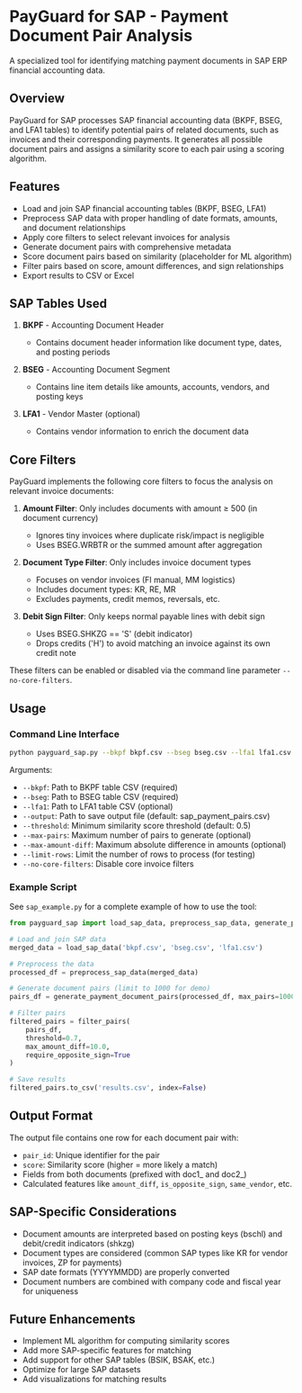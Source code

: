 # PayGuard for SAP - Payment Document Pair Analysis

A specialized tool for identifying matching payment documents in SAP ERP financial accounting data.

## Overview

PayGuard for SAP processes SAP financial accounting data (BKPF, BSEG, and LFA1 tables) to identify potential pairs of related documents, such as invoices and their corresponding payments. It generates all possible document pairs and assigns a similarity score to each pair using a scoring algorithm.

## Features

- Load and join SAP financial accounting tables (BKPF, BSEG, LFA1)
- Preprocess SAP data with proper handling of date formats, amounts, and document relationships
- Apply core filters to select relevant invoices for analysis
- Generate document pairs with comprehensive metadata
- Score document pairs based on similarity (placeholder for ML algorithm)
- Filter pairs based on score, amount differences, and sign relationships
- Export results to CSV or Excel

## SAP Tables Used

1. **BKPF** - Accounting Document Header
   - Contains document header information like document type, dates, and posting periods

2. **BSEG** - Accounting Document Segment
   - Contains line item details like amounts, accounts, vendors, and posting keys

3. **LFA1** - Vendor Master (optional)
   - Contains vendor information to enrich the document data

## Core Filters

PayGuard implements the following core filters to focus the analysis on relevant invoice documents:

1. **Amount Filter**: Only includes documents with amount ≥ 500 (in document currency)
   - Ignores tiny invoices where duplicate risk/impact is negligible
   - Uses BSEG.WRBTR or the summed amount after aggregation

2. **Document Type Filter**: Only includes invoice document types
   - Focuses on vendor invoices (FI manual, MM logistics) 
   - Includes document types: KR, RE, MR
   - Excludes payments, credit memos, reversals, etc.

3. **Debit Sign Filter**: Only keeps normal payable lines with debit sign
   - Uses BSEG.SHKZG == 'S' (debit indicator)
   - Drops credits ('H') to avoid matching an invoice against its own credit note

These filters can be enabled or disabled via the command line parameter `--no-core-filters`.

## Usage

### Command Line Interface

```bash
python payguard_sap.py --bkpf bkpf.csv --bseg bseg.csv --lfa1 lfa1.csv --output results.csv --threshold 0.5
```

Arguments:
- `--bkpf`: Path to BKPF table CSV (required)
- `--bseg`: Path to BSEG table CSV (required)
- `--lfa1`: Path to LFA1 table CSV (optional)
- `--output`: Path to save output file (default: sap_payment_pairs.csv)
- `--threshold`: Minimum similarity score threshold (default: 0.5)
- `--max-pairs`: Maximum number of pairs to generate (optional)
- `--max-amount-diff`: Maximum absolute difference in amounts (optional)
- `--limit-rows`: Limit the number of rows to process (for testing)
- `--no-core-filters`: Disable core invoice filters

### Example Script

See `sap_example.py` for a complete example of how to use the tool:

```python
from payguard_sap import load_sap_data, preprocess_sap_data, generate_payment_document_pairs, filter_pairs

# Load and join SAP data
merged_data = load_sap_data('bkpf.csv', 'bseg.csv', 'lfa1.csv')

# Preprocess the data
processed_df = preprocess_sap_data(merged_data)

# Generate document pairs (limit to 1000 for demo)
pairs_df = generate_payment_document_pairs(processed_df, max_pairs=1000)

# Filter pairs
filtered_pairs = filter_pairs(
    pairs_df, 
    threshold=0.7,
    max_amount_diff=10.0,
    require_opposite_sign=True
)

# Save results
filtered_pairs.to_csv('results.csv', index=False)
```

## Output Format

The output file contains one row for each document pair with:
- `pair_id`: Unique identifier for the pair
- `score`: Similarity score (higher = more likely a match)
- Fields from both documents (prefixed with doc1_ and doc2_)
- Calculated features like `amount_diff`, `is_opposite_sign`, `same_vendor`, etc.

## SAP-Specific Considerations

- Document amounts are interpreted based on posting keys (bschl) and debit/credit indicators (shkzg)
- Document types are considered (common SAP types like KR for vendor invoices, ZP for payments)
- SAP date formats (YYYYMMDD) are properly converted
- Document numbers are combined with company code and fiscal year for uniqueness

## Future Enhancements

- Implement ML algorithm for computing similarity scores
- Add more SAP-specific features for matching
- Add support for other SAP tables (BSIK, BSAK, etc.)
- Optimize for large SAP datasets
- Add visualizations for matching results 